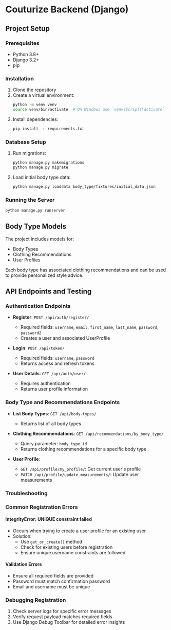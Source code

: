 # Couturize Backend (Django)

## Project Setup

### Prerequisites
- Python 3.8+
- Django 3.2+
- pip

### Installation
1. Clone the repository
2. Create a virtual environment:
   ```bash
   python -m venv venv
   source venv/bin/activate  # On Windows use `venv\Scripts\activate`
   ```
3. Install dependencies:
   ```bash
   pip install -r requirements.txt
   ```

### Database Setup
1. Run migrations:
   ```bash
   python manage.py makemigrations
   python manage.py migrate
   ```

2. Load initial body type data:
   ```bash
   python manage.py loaddata body_type/fixtures/initial_data.json
   ```

### Running the Server
```bash
python manage.py runserver
```

## Body Type Models
The project includes models for:
- Body Types
- Clothing Recommendations
- User Profiles

Each body type has associated clothing recommendations and can be used to provide personalized style advice.

## API Endpoints and Testing

### Authentication Endpoints
- **Register**: `POST /api/auth/register/`
  - Required fields: `username`, `email`, `first_name`, `last_name`, `password`, `password2`
  - Creates a user and associated UserProfile

- **Login**: `POST /api/token/`
  - Required fields: `username`, `password`
  - Returns access and refresh tokens

- **User Details**: `GET /api/auth/user/`
  - Requires authentication
  - Returns user profile information

### Body Type and Recommendations Endpoints
- **List Body Types**: `GET /api/body-types/`
  - Returns list of all body types

- **Clothing Recommendations**: `GET /api/recommendations/by_body_type/`
  - Query parameter: `body_type_id`
  - Returns clothing recommendations for a specific body type

- **User Profile**:
  - `GET /api/profile/my_profile/`: Get current user's profile
  - `PATCH /api/profile/update_measurements/`: Update user measurements

### Troubleshooting

### Common Registration Errors

#### IntegrityError: UNIQUE constraint failed
- Occurs when trying to create a user profile for an existing user
- Solution: 
  - Use `get_or_create()` method
  - Check for existing users before registration
  - Ensure unique username constraints are followed

#### Validation Errors
- Ensure all required fields are provided
- Password must match confirmation password
- Email and username must be unique

### Debugging Registration
1. Check server logs for specific error messages
2. Verify request payload matches required fields
3. Use Django Debug Toolbar for detailed error insights
